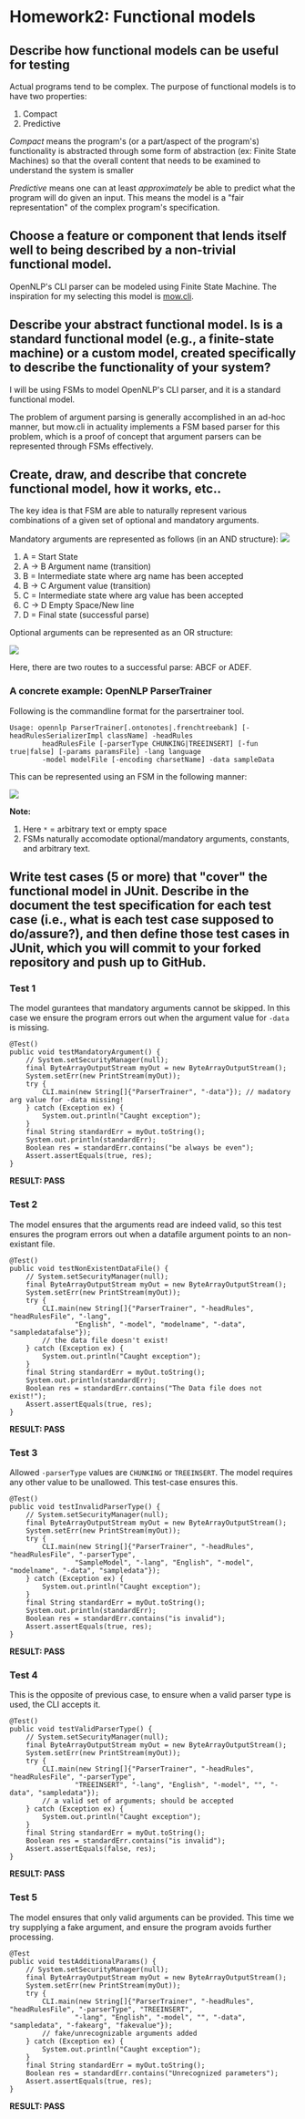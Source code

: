 # Homework2: Functional models

## Describe how functional models can be useful for testing

Actual programs tend to be complex. The purpose of functional models is to have two properties:

1. Compact
2. Predictive

*Compact* means the program's (or a part/aspect of the program's) functionality is abstracted through some form of abstraction (ex: Finite State Machines) so that the overall content that needs to be examined to understand the system is smaller

*Predictive* means one can at least *approximately* be able to predict what the program will do given an input. This means the model is a "fair representation" of the complex program's specification.

## Choose a feature or component that lends itself well to being described by a non-trivial functional model.

OpenNLP's CLI parser can be modeled using Finite State Machine. The inspiration for my selecting this model is [mow.cli](https://jawher.me/2015/01/18/parsing-command-line-arguments-finite-state-machine-backtracking/).

## Describe your abstract functional model. Is is a standard functional model (e.g., a finite-state machine) or a custom model, created specifically to describe the functionality of your system?

I will be using FSMs to model OpenNLP's CLI parser, and it is a standard functional model. 

The problem of argument parsing is generally accomplished in an ad-hoc manner, but mow.cli in actuality implements a FSM based parser for this problem, which is a proof of concept that argument parsers can be represented through FSMs effectively. 

## Create, draw, and describe that concrete functional model, how it works, etc..

The key idea is that FSM are able to naturally represent various combinations of a given set of optional and mandatory arguments.

Mandatory arguments are represented as follows (in an AND structure):
![](hw2_1.png)

1. A = Start State
2. A -> B Argument name (transition)
3. B = Intermediate state where arg name has been accepted
4. B -> C Argument value (transition)
5. C = Intermediate state where arg value has been accepted
6. C -> D Empty Space/New line
7. D = Final state (successful parse)

Optional arguments can be represented as an OR structure:

![](hw2_2.png)

Here, there are two routes to a successful parse: ABCF or ADEF.

### A concrete example: OpenNLP ParserTrainer

Following is the commandline format for the parsertrainer tool. 


    Usage: opennlp ParserTrainer[.ontonotes|.frenchtreebank] [-headRulesSerializerImpl className] -headRules 
            headRulesFile [-parserType CHUNKING|TREEINSERT] [-fun true|false] [-params paramsFile] -lang language 
            -model modelFile [-encoding charsetName] -data sampleData 

This can be represented using an FSM in the following manner:

![](hw2_3.jpg)

**Note:**

1. Here `*` = arbitrary text or empty space 
2. FSMs naturally accomodate optional/mandatory arguments, constants, and arbitrary text. 

## Write test cases (5 or more) that "cover" the functional model in JUnit. Describe in the document the test specification for each test case (i.e., what is each test case supposed to do/assure?), and then define those test cases in JUnit, which you will commit to your forked repository and push up to GitHub.

### Test 1

The model gurantees that mandatory arguments cannot be skipped. In this case we ensure the program errors out when the argument value for `-data` is missing.


    @Test()
    public void testMandatoryArgument() {
        // System.setSecurityManager(null);
        final ByteArrayOutputStream myOut = new ByteArrayOutputStream();
        System.setErr(new PrintStream(myOut));
        try {
            CLI.main(new String[]{"ParserTrainer", "-data"}); // madatory arg value for -data missing!
        } catch (Exception ex) {
            System.out.println("Caught exception");
        }
        final String standardErr = myOut.toString();
        System.out.println(standardErr);
        Boolean res = standardErr.contains("be always be even");
        Assert.assertEquals(true, res);
    }

**RESULT: PASS**

### Test 2

The model ensures that the arguments read are indeed valid, so this test ensures the program errors out when a datafile argument points to an non-existant file.

    @Test()
    public void testNonExistentDataFile() {
        // System.setSecurityManager(null);
        final ByteArrayOutputStream myOut = new ByteArrayOutputStream();
        System.setErr(new PrintStream(myOut));
        try {
            CLI.main(new String[]{"ParserTrainer", "-headRules", "headRulesFile", "-lang",
                    "English", "-model", "modelname", "-data", "sampledatafalse"});
            // the data file doesn't exist!
        } catch (Exception ex) {
            System.out.println("Caught exception");
        }
        final String standardErr = myOut.toString();
        System.out.println(standardErr);
        Boolean res = standardErr.contains("The Data file does not exist!");
        Assert.assertEquals(true, res);
    }


**RESULT: PASS**

### Test 3

Allowed `-parserType` values are `CHUNKING` or `TREEINSERT`. The model requires any other value to be unallowed. This test-case ensures this.


    @Test()
    public void testInvalidParserType() {
        // System.setSecurityManager(null);
        final ByteArrayOutputStream myOut = new ByteArrayOutputStream();
        System.setErr(new PrintStream(myOut));
        try {
            CLI.main(new String[]{"ParserTrainer", "-headRules", "headRulesFile", "-parserType",
                    "SampleModel", "-lang", "English", "-model", "modelname", "-data", "sampledata"});
        } catch (Exception ex) {
            System.out.println("Caught exception");
        }
        final String standardErr = myOut.toString();
        System.out.println(standardErr);
        Boolean res = standardErr.contains("is invalid");
        Assert.assertEquals(true, res);
    }

**RESULT: PASS**

### Test 4

This is the opposite of previous case, to ensure when a valid parser type is used, the CLI accepts it.

    @Test()
    public void testValidParserType() {
        // System.setSecurityManager(null);
        final ByteArrayOutputStream myOut = new ByteArrayOutputStream();
        System.setErr(new PrintStream(myOut));
        try {
            CLI.main(new String[]{"ParserTrainer", "-headRules", "headRulesFile", "-parserType",
                    "TREEINSERT", "-lang", "English", "-model", "", "-data", "sampledata"});
            // a valid set of arguments; should be accepted
        } catch (Exception ex) {
            System.out.println("Caught exception");
        }
        final String standardErr = myOut.toString();
        Boolean res = standardErr.contains("is invalid");
        Assert.assertEquals(false, res);
    }


**RESULT: PASS**

### Test 5

The model ensures that only valid arguments can be provided. This time we try supplying a fake argument, and ensure the program avoids further processing.

    @Test
    public void testAdditionalParams() {
        // System.setSecurityManager(null);
        final ByteArrayOutputStream myOut = new ByteArrayOutputStream();
        System.setErr(new PrintStream(myOut));
        try {
            CLI.main(new String[]{"ParserTrainer", "-headRules", "headRulesFile", "-parserType", "TREEINSERT",
                    "-lang", "English", "-model", "", "-data", "sampledata", "-fakearg", "fakevalue"});
            // fake/unrecognizable arguments added
        } catch (Exception ex) {
            System.out.println("Caught exception");
        }
        final String standardErr = myOut.toString();
        Boolean res = standardErr.contains("Unrecognized parameters");
        Assert.assertEquals(true, res);
    }


**RESULT: PASS**